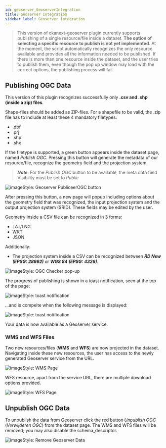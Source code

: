 ```yaml
---
id: geoserver_GeoserverIntegration
title: Geoserver Integration
sidebar_label: Geoserver Integration
---
```

>This version of ckanext-geoserver plugin currently supports publishing of a single resource/file inside a dataset. **The option of selecting a specific resource to publish is not yet implemented**. At the moment, the script automatically recognizes the only resource available and provides all the information needed to be published. If there is more than one resource inside the dataset, and the user tries to publish them, even though the pop up window may load with the correct options, the publishing process will fail.


## Publishing OGC Data

This version of this plugin recognizes successfully only **.csv and .shp (inside a zip) files**. 

Shape-files should be added as ZIP-files. For a shapefile to be valid, the .zip file has to include at least these 4 mandatory filetypes:

*   .dbf
*   .prj 		
*   .shp 	
*   .shx

If the filetype is supported, a green button appears inside the dataset page, named *Publish OGC*. Pressing this button will generate the metadata of our resource/file, recognize the geometry field and the projection system.

> ***Note***: For the *Publish OGC* button to be available, the meta data field Visibility must be set to *Public*

<img class="imageStyle shadowing" src="/docs/assets/Dataplatform/GeoServer/dataplatform_GEOSERVER_publiceerButton.png" alt="imageStyle: Geoserver PubliceerOGC button"/>

After pressing this button, a new page will popup including options about the geometry field that was recognized, the input projection system and the output projection system (SRID). These fields may be edited by the user. 

Geometry inside a CSV file can be recognized in 3 forms: 
* LAT/LNG
* WKT
* JSON

Additionally:
* The projection system inside a CSV can be recognized between ***RD New (EPSG: 28992)*** or ***WGS 84 (EPSG: 4326)***.

<img class="imageStyle shadowing" src="/docs/assets/Dataplatform/GeoServer/dataplatform_GEOSERVER_OGCchecker.png" alt="imageStyle: OGC Checker pop-up"/>

The progress of publishing is shown in a toast notification, seen at the top of the page:

<img class="imageStyle" src="/docs/assets/Dataplatform/GeoServer/dataplatform_GEOSERVER_toast.png" alt="imageStyle: toast notification"/>

...and is compelte when the following message is displayed:

<img class="imageStyle" src="/docs/assets/Dataplatform/GeoServer/dataplatform_GEOSERVER_toastComplete.png" alt="imageStyle: toast notification"/>

Your data is now available as a Geoserver service.

### WMS and WFS Files
Two new resources/files (**WMS** and **WFS**) are now projected in the dataset. Navigating inside these new resources, the user has access to the newly generated Geoserver service from the URL.

<img class="imageStyle" src="/docs/assets/Dataplatform/GeoServer/dataplatform_GEOSERVER_WMS.png" alt="imageStyle: WMS Page"/>

WFS resource, apart from the service URL, there are multiple download options provided.

<img class="imageStyle" src="/docs/assets/Dataplatform/GeoServer/dataplatform_GEOSERVER_WFS.png" alt="imageStyle: WFS Page"/>

## Unpublish OGC Data
To unpublish the data from Geoserver click the red button *Unpublish OGC* (*Verwijderen OGC*) from the dataset page. The WMS and WFS files will be removed; you may also disable the schema_descriptor.

<img class="imageStyle" src="/docs/assets/Dataplatform/GeoServer/dataplatform_GEOSERVER_Unpublish.png" alt="imageStyle: Remove Geoserver Data"/>

